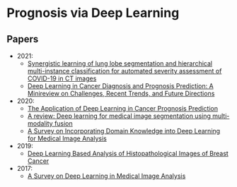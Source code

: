 # Prognosis via Deep Learning

## Papers
- 2021:
  - [Synergistic learning of lung lobe segmentation and hierarchical multi-instance classification for automated severity assessment of COVID-19 in CT images](https://www.ncbi.nlm.nih.gov/pmc/articles/PMC7816595/)
  - [Deep Learning in Cancer Diagnosis and Prognosis Prediction: A Minireview on Challenges, Recent Trends, and Future Directions](https://downloads.hindawi.com/journals/cmmm/2021/9025470.pdf)
- 2020:
  - [The Application of Deep Learning in Cancer Prognosis Prediction](https://www.mdpi.com/2072-6694/12/3/603/htm)
  - [A review: Deep learning for medical image segmentation using multi-modality fusion](https://reader.elsevier.com/reader/sd/pii/S2590005619300049?token=15CBC6BEA164BAB381B7A09455F20DF4D69D73102AF7BA1859EDCD2DBC4BF3B6B88321F7237D95F4F6A436CEEA4A4F4C&originRegion=us-east-1&originCreation=20220128034808)
  - [A Survey on Incorporating Domain Knowledge into Deep Learning for Medical Image Analysis](https://arxiv.org/pdf/2004.12150.pdf)
- 2019:
  - [Deep Learning Based Analysis of Histopathological Images of Breast Cancer](https://internal-journal.frontiersin.org/articles/10.3389/fgene.2019.00080/full)
- 2017:
  - [A Survey on Deep Learning in Medical Image Analysis](https://arxiv.org/pdf/1702.05747.pdf)
